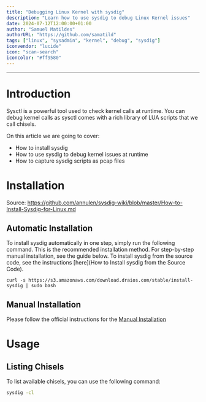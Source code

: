 ```yaml
---
title: "Debugging Linux Kernel with sysdig"
description: "Learn how to use sysdig to debug Linux Kernel issues"
date: 2024-07-12T12:00:00+01:00
author: "Samuel Matildes"
authorURL: "https://github.com/samatild"
tags: ["linux", "sysadmin", "kernel", "debug", "sysdig"]
iconvendor: "lucide"
icon: "scan-search"
iconcolor: "#ff9580"
---
```

---

# Introduction

Sysctl is a powerful tool used to check kernel calls at runtime. You can debug kernel calls as sysctl comes with a rich library of LUA scripts that we call chisels.

On this article we are going to cover:
- How to install sysdig
- How to use sysdig to debug kernel issues at runtime
- How to capture sysdig scripts as pcap files

# Installation

Source: https://github.com/annulen/sysdig-wiki/blob/master/How-to-Install-Sysdig-for-Linux.md

## Automatic Installation  
To install sysdig automatically in one step, simply run the following command. This is the recommended installation method. For step-by-step manual installation, see the guide below. To install sysdig from the source code, see the instructions [here](How to Install sysdig from the Source Code).

```
curl -s https://s3.amazonaws.com/download.draios.com/stable/install-sysdig | sudo bash
```

## Manual Installation 

Please follow the official instructions for the [Manual Installation](https://github.com/annulen/sysdig-wiki/blob/master/How-to-Install-Sysdig-for-Linux.md#manual-installation)

# Usage

## Listing Chisels

To list available chisels, you can use the following command:

```bash
sysdig -cl

```

